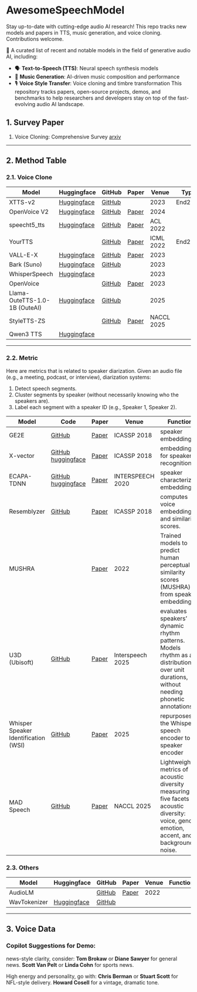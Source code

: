 # AwesomeSpeechModel
Stay up-to-date with cutting-edge audio AI research! This repo tracks new models and papers in TTS, music generation, and voice cloning. Contributions welcome.

🚀 A curated list of recent and notable models in the field of generative audio AI, including:

- 🗣️ **Text-to-Speech (TTS)**: Neural speech synthesis models
- 🎵 **Music Generation**: AI-driven music composition and performance
- 🎙️ **Voice Style Transfer**: Voice cloning and timbre transformation
This repository tracks papers, open-source projects, demos, and benchmarks to help researchers and developers stay on top of the fast-evolving audio AI landscape.

## 1. Survey Paper
1. Voice Cloning: Comprehensive Survey [arxiv](https://arxiv.org/abs/2505.00579)
---
## 2. Method Table

### 2.1. Voice Clone

| Model | Huggingface | GitHub | Paper | Venue | Type |
|----------|----------|----------|----------|----------|----------|
|XTTS-v2| [Huggingface](https://huggingface.co/coqui/XTTS-v2)| [GitHub](https://github.com/coqui-ai/TTS)|  | 2023 | End2End |
| OpenVoice V2 | [Huggingface](https://huggingface.co/myshell-ai/OpenVoiceV2#openvoice-v2) | [GitHub](https://github.com/myshell-ai/OpenVoice) | [Paper](https://arxiv.org/abs/2312.01479) | 2024 |
|speecht5_tts | [Huggingface](https://huggingface.co/microsoft/speecht5_tts) | [GitHub](https://github.com/microsoft/SpeechT5/)| [Paper](https://arxiv.org/abs/2110.07205) | ACL 2022|
| YourTTS |  | [GitHub](https://github.com/Edresson/YourTTS) | [Paper](https://arxiv.org/abs/2112.02418) | ICML 2022 | End2End |
| VALL-E-X | [Huggingface](https://huggingface.co/spaces/Plachta/VALL-E-X) | [GitHub](https://github.com/Plachtaa/VALL-E-X) | [Paper](https://arxiv.org/abs/2303.03926) | 2023 |
| Bark (Suno) | [Huggingface](https://huggingface.co/suno/bark) | [GitHub](https://github.com/suno-ai/bark) | | 2023 |
| WhisperSpeech | [Huggingface](https://huggingface.co/WhisperSpeech/WhisperSpeech) |  | | 2023 |
|OpenVoice| []() |[GitHub](https://github.com/myshell-ai/OpenVoice) | [Paper](https://arxiv.org/abs/2312.01479) | 2023 |
| Llama-OuteTTS-1.0-1B (OuteAI) | [Huggingface](https://huggingface.co/collections/OuteAI/outetts-10-67f3f4137df2e411b1bab852) | [GitHub](https://github.com/edwko/OuteTTS) | | 2025 |
|StyleTTS-ZS|  | [GitHub](https://github.com/yl4579/StyleTTS-ZS) | [Paper](https://aclanthology.org/2025.naacl-long.242/) | NACCL 2025 |
|Qwen3 TTS | [Huggingface](https://huggingface.co/spaces/Qwen/Qwen3-TTS-Demo)  | | |


---
### 2.2. Metric
Here are metrics that is related to speaker diarization.
Given an audio file (e.g., a meeting, podcast, or interview), diarization systems:
1. Detect speech segments.
2. Cluster segments by speaker (without necessarily knowing who the speakers are).
3. Label each segment with a speaker ID (e.g., Speaker 1, Speaker 2).


| Model | Code | Paper | Venue | Function |
|----------|----------|----------|----------|----------|
|GE2E| [GitHub](https://github.com/dipjyoti92/speaker_embeddings_GE2E)| [Paper](https://arxiv.org/pdf/1710.10467)| ICASSP 2018 | speaker embeddings|
|X-vector | [GitHub](https://github.com/manojpamk/pytorch_xvectors) [huggingface](https://huggingface.co/speechbrain/spkrec-xvect-voxceleb)| [Paper](https://www.danielpovey.com/files/2018_icassp_xvectors.pdf) | ICASSP 2018 | embeddings for speaker recognition|
|ECAPA-TDNN | [GitHub](https://github.com/mathewcigi-hub/Speaker_verifcation_ECAPA_TDNN) [huggingface](https://huggingface.co/speechbrain/spkrec-ecapa-voxceleb) |  [Paper](https://arxiv.org/abs/2005.07143) | INTERSPEECH 2020 | speaker characterizing embeddings |
| Resemblyzer |  [GitHub](https://github.com/resemble-ai/Resemblyzer) | [Paper](https://arxiv.org/pdf/1710.10467) | ICASSP 2018|  computes voice embeddings and similarity scores.|
| MUSHRA | | [Paper](https://arxiv.org/pdf/2207.00344) | 2022 | Trained models to predict human perceptual similarity scores (MUSHRA) from speaker embeddings. |
| U3D (Ubisoft) | [GitHub](https://github.com/ubisoft/ubisoft-laforge-spkridw) | [Paper](https://arxiv.org/pdf/2507.02176)| Interspeech 2025| evaluates speakers’ dynamic rhythm patterns. Models rhythm as a distribution over unit durations, without needing phonetic annotations.| 
|Whisper Speaker Identification (WSI)| [GitHub](https://github.com/jakariaemon/WSI) | [Paper](https://arxiv.org/pdf/2503.10446) | 2025 |repurposes the Whisper speech encoder to speaker encoder|
|MAD Speech | [GitHub](https://github.com/MatthieuFP/MAD_Speech) | [Paper](https://aclanthology.org/2025.naacl-long.11/) | NACCL 2025| Lightweight metrics of acoustic diversity measuring five facets of acoustic diversity: voice, gender, emotion, accent, and background noise.|



### 2.3. Others
| Model | Huggingface | GitHub | Paper | Venue | Function |
|----------|----------|----------|----------|----------|----------|
| AudioLM |  | [GitHub](https://github.com/lucidrains/audiolm-pytorch) | [Paper](https://arxiv.org/abs/2209.03143) | 2022 | 
| WavTokenizer | [Huggingface]() | [GitHub](https://github.com/jishengpeng/WavTokenizer) | | |

---
## 3. Voice Data
### Copilot Suggestions for Demo:
news-style clarity, consider:
**Tom Brokaw** or **Diane Sawyer** for general news.
**Scott Van Pelt** or **Linda Cohn** for sports news.

High energy and personality, go with:
**Chris Berman** or **Stuart Scott** for NFL-style delivery.
**Howard Cosell** for a vintage, dramatic tone.